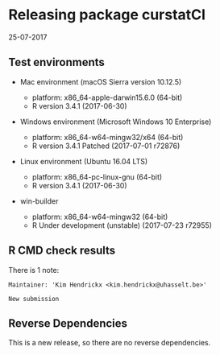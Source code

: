 # Releasing package curstatCI
25-07-2017

## Test environments 

* Mac environment  (macOS Sierra version 10.12.5)
    * platform: x86_64-apple-darwin15.6.0 (64-bit)
    * R version 3.4.1  (2017-06-30) 


* Windows environment  (Microsoft Windows 10 Enterprise)
    * platform: x86_64-w64-mingw32/x64 (64-bit) 
    * R version 3.4.1 Patched (2017-07-01 r72876)


* Linux environment (Ubuntu 16.04 LTS)
    * platform: x86_64-pc-linux-gnu (64-bit) 
    * R version 3.4.1 (2017-06-30)

    
* win-builder
    * platform: x86_64-w64-mingw32 (64-bit)
    * R Under development (unstable) (2017-07-23 r72955)

## R CMD check results    

There is 1 note:
```
Maintainer: 'Kim Hendrickx <kim.hendrickx@uhasselt.be>'

New submission
```

## Reverse Dependencies

This is a new release, so there are no reverse dependencies.
